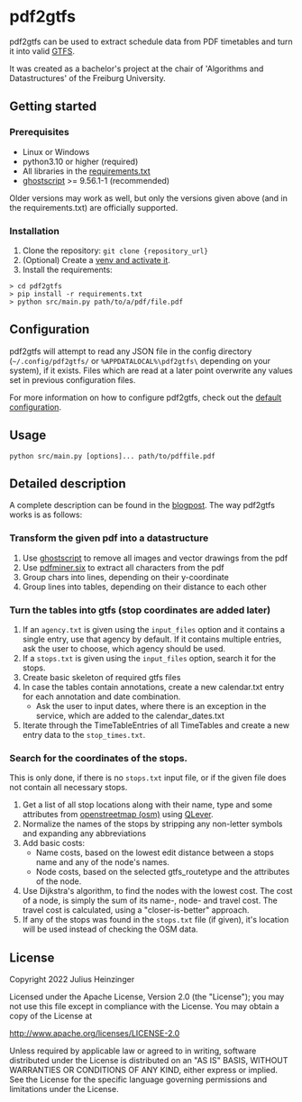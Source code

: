 # pdf2gtfs

pdf2gtfs can be used to extract schedule data from PDF timetables
and turn it into valid [GTFS](https://developers.google.com/transit/gtfs).

It was created as a bachelor's project at the chair of 'Algorithms and
Datastructures'
of the Freiburg University.

## Getting started

### Prerequisites

- Linux or Windows
- python3.10 or higher (required)
- All libraries in the [requirements.txt](requirements.txt)
- [ghostscript](https://www.ghostscript.com/) >= 9.56.1-1 (recommended)

Older versions may work as well, but only the versions given above
(and in the requirements.txt) are officially supported.

### Installation

1. Clone the repository: `git clone {repository_url}`
2. (Optional) Create a
   [venv and activate it](https://docs.python.org/3/library/venv.html).
3. Install the requirements:

```shell
> cd pdf2gtfs
> pip install -r requirements.txt
> python src/main.py path/to/a/pdf/file.pdf
```

## Configuration

pdf2gtfs will attempt to read any JSON file in the config directory
(`~/.config/pdf2gtfs/` or `%APPDATALOCAL%\pdf2gtfs\` depending on your system),
if it exists. Files which are read at a later point overwrite any values set
in previous configuration files.

For more information on how to configure pdf2gtfs, check out the
[default configuration](config.template.yaml).

## Usage

`python src/main.py [options]... path/to/pdffile.pdf`

## Detailed description

A complete description can be found in the
[blogpost](https://ad-blog.informatik.uni-freiburg.de/post/transform-pdf-timetables-into-gtfs/).
The way pdf2gtfs works is as follows:

### Transform the given pdf into a datastructure

1. Use [ghostscript](https://www.ghostscript.com/)
   to remove all images and vector drawings from the pdf
2. Use [pdfminer.six](https://pdfminersix.readthedocs.io/en/latest/)
   to extract all characters from the pdf
3. Group chars into lines, depending on their y-coordinate
4. Group lines into tables, depending on their distance to each other

### Turn the tables into gtfs (stop coordinates are added later)

1. If an `agency.txt` is given using the `input_files` option and it
   contains a single entry, use that agency by default. If it contains
   multiple entries, ask the user to choose, which agency should be used.
2. If a `stops.txt` is given using the `input_files` option, search it for the
   stops.
3. Create basic skeleton of required gtfs files
4. In case the tables contain annotations, create a new calendar.txt entry
   for each annotation and date combination.
    * Ask the user to input dates, where there is an exception in the service,
      which are added to the calendar_dates.txt
5. Iterate through the TimeTableEntries of all TimeTables and create a new entry
   data to the
   `stop_times.txt`.

### Search for the coordinates of the stops.

This is only done, if there is no `stops.txt` input file, or if the given file
does not contain all necessary stops.

1. Get a list of all stop locations along with their name, type and some
   attributes from [openstreetmap (osm)](https://www.openstreetmap.org)
   using [QLever](https://github.com/ad-freiburg/qlever).
2. Normalize the names of the stops by stripping any non-letter symbols
   and expanding any abbreviations
3. Add basic costs:
    * Name costs, based on the lowest edit distance between a stops name
      and any of the node's names.
    * Node costs, based on the selected gtfs_routetype and the attributes of
      the node.
4. Use Dijkstra's algorithm, to find the nodes with the lowest cost. The cost
   of a node, is simply the sum of its name-, node- and travel cost. The travel
   cost is calculated, using a "closer-is-better" approach.
5. If any of the stops was found in the `stops.txt` file (if given), it's
   location will be used instead of checking the OSM data.

## License

Copyright 2022 Julius Heinzinger

Licensed under the Apache License, Version 2.0 (the "License");
you may not use this file except in compliance with the License.
You may obtain a copy of the License at

http://www.apache.org/licenses/LICENSE-2.0

Unless required by applicable law or agreed to in writing, software
distributed under the License is distributed on an "AS IS" BASIS,
WITHOUT WARRANTIES OR CONDITIONS OF ANY KIND, either express or implied.
See the License for the specific language governing permissions and
limitations under the License.
